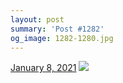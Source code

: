 ```yaml
---
layout: post
summary: 'Post #1282'
og_image: 1282-1280.jpg
---
```


<p>
  <time>
    <a href="/1282">January 8, 2021</a>
  </time>
  <a href="/1282">
    <img src="{{ site.assets_url }}/1282-640.jpg" srcset="{{ site.assets_url }}/1282-320.jpg 320w, {{ site.assets_url }}/1282-640.jpg 640w, {{ site.assets_url }}/1282-960.jpg 960w, {{ site.assets_url }}/1282-1280.jpg 1280w" sizes="(min-width: 700px) 50vw, calc(100vw - 2rem)" />
  </a>
</p>
